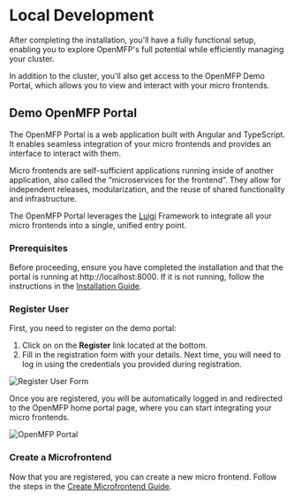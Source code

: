 # Local Development

After completing the installation, you'll have a fully functional setup, enabling you to explore OpenMFP's full potential while efficiently managing your cluster.

In addition to the cluster, you'll also get access to the OpenMFP Demo Portal, which allows you to view and interact with your micro frontends.

## Demo OpenMFP Portal

The OpenMFP Portal is a web application built with Angular and TypeScript. It enables seamless integration of your micro frontends and provides an interface to interact with them.

Micro frontends are self-sufficient applications running inside of another application, also called the “microservices for the frontend”. They allow for independent releases, modularization, and the reuse of shared functionality and infrastructure.

The OpenMFP Portal leverages the [Luigi](https://luigi-project.io/) Framework to integrate all your micro frontends into a single, unified entry point.

### Prerequisites

Before proceeding, ensure you have completed the installation and that the portal is running at http://localhost:8000. If it is not running, follow the instructions in the [Installation Guide](/documentation/getting-started/installation).

### Register User 

First, you need to register on the demo portal:

1. Click on on the **Register** link located at the bottom.
2. Fill in the registration form with your details. Next time, you will need to log in using the credentials you provided during registration.

![Register User Form](/register-user.png)

Once you are registered, you will be automatically logged in and redirected to the OpenMFP home portal page, where you can start integrating your micro frontends.

![OpenMFP Portal](/openmfp-portal.png)

### Create a Microfrontend  

Now that you are registered, you can create a new micro frontend. Follow the steps in the [Create Microfrontend Guide](/documentation/getting-started/create-microfrontend).
